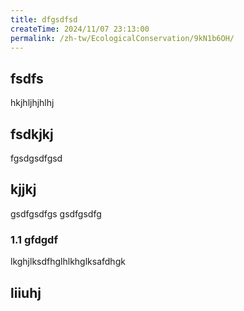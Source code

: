 ```yaml
---
title: dfgsdfsd
createTime: 2024/11/07 23:13:00
permalink: /zh-tw/EcologicalConservation/9kN1b6OH/
---
```



## fsdfs
hkjhljhjhlhj
## fsdkjkj

fgsdgsdfgsd

## kjjkj

gsdfgsdfgs
gsdfgsdfg

### 1.1 gfdgdf


lkghjlksdfhglhlkhglksafdhgk

## liiuhj

